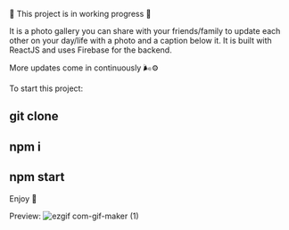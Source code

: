 🌱 This project is in working progress 🌱

It is a photo gallery you can share with your friends/family to update each other on your day/life with a photo and a caption below it. 
It is built with ReactJS and uses Firebase for the backend. 

More updates come in continuously 🌬⚙️

To start this project:

## git clone <this repo>
## npm i
## npm start
  

Enjoy 🌼 

Preview:
![ezgif com-gif-maker (1)](https://user-images.githubusercontent.com/35815182/95457273-e7825e80-0970-11eb-882b-1deb45ed98fe.gif)
